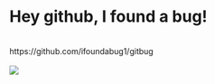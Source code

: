 # Hey github, I found a bug!
<br>
https://github.com/ifoundabug1/gitbug
<br>
<br>
<img src="https://cdn.vox-cdn.com/thumbor/QNeeP39tFmAkSckYA9MSJno8Hug=/0x0:900x720/1200x800/filters:focal(378x288:522x432)/cdn.vox-cdn.com/uploads/chorus_image/image/59961797/nc5txo1jDBmjCzVuyIuRUnMuFhQ1z0cyIeADLWY_8uY.0.jpg">
